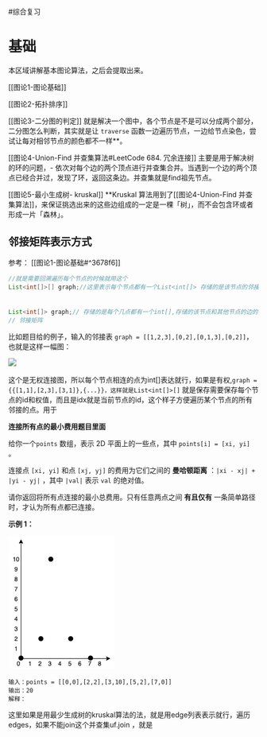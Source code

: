 #综合复习

# 基础

本区域讲解基本图论算法，之后会提取出来。

[[图论1-图论基础]]

[[图论2-拓扑排序]]

[[图论3-二分图的判定]] 就是解决一个图中，各个节点是不是可以分成两个部分，二分图怎么判断，其实就是让 `traverse` 函数一边遍历节点，一边给节点染色，尝试让每对相邻节点的颜色都不一样**。

[[图论4-Union-Find 并查集算法#LeetCode 684. 冗余连接]] 主要是用于解决树的环的问题，- 依次对每个边的两个顶点进行并查集合并。当遇到一个边的两个顶点已经合并过，发现了环，返回这条边。并查集就是find祖先节点。


[[图论5-最小生成树- kruskal]] **Kruskal 算法用到了[[图论4-Union-Find 并查集算法]]，来保证挑选出来的这些边组成的一定是一棵「树」，而不会包含环或者形成一片「森林」。

## 邻接矩阵表示方式

参考：
[[图论1-图论基础#^3678f6]]

```java
//就是需要回溯遍历每个节点的时候就用这个
List<int[]>[] graph;//这里表示每个节点都有一个List<int[]> 存储的是该节点的邻接的节点和权重{[1,2],[3,2]}也就是邻接了1和3，权重分别为2和2.


List<int[]> graph;// 存储的是每个几点都有一个int[],存储的该节点和其他节点的边的信息，[1,3,3]也就是1和3权重为3，这个需要遍历才能知道每个节点都有哪些邻接的节点。
// 邻接矩阵
```

比如题目给的例子，输入的邻接表 `graph = [[1,2,3],[0,2],[0,1,3],[0,2]]`，也就是这样一幅图：

![](https://pic1.zhimg.com/v2-a1fdaac4849609eb85a7a7654dbb608c_b.jpg)


这个是无权连接图，所以每个节点相连的点为int[]表达就行，如果是有权,`graph = {{[1,1],[2,3],[3,1]},{...}}，这样就是List<int[]>[]` 就是保存需要保存每个节点的id和权值，而且是idx就是当前节点的id，这个样子方便遍历某个节点的所有邻接的点。用于



**连接所有点的最小费用题目里面**

给你一个`points` 数组，表示 2D 平面上的一些点，其中 `points[i] = [xi, yi]` 。

连接点 `[xi, yi]` 和点 `[xj, yj]` 的费用为它们之间的 **曼哈顿距离** ：`|xi - xj| + |yi - yj|` ，其中 `|val|` 表示 `val` 的绝对值。

请你返回将所有点连接的最小总费用。只有任意两点之间 **有且仅有** 一条简单路径时，才认为所有点都已连接。

**示例 1：**

![img](./assets/README/d.png)

```
输入：points = [[0,0],[2,2],[3,10],[5,2],[7,0]]
输出：20
解释：
```

这里如果是用最少生成树的kruskal算法的法，就是用edge列表表示就行，遍历edges，如果不能join这个并查集uf.join ，就是
